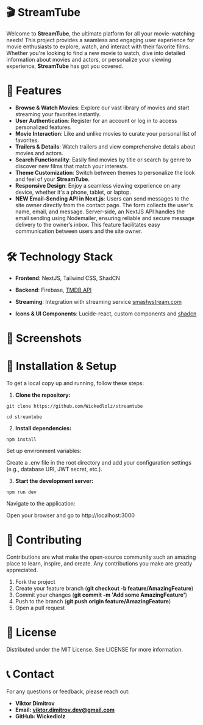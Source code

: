 # 🎬 StreamTube

Welcome to **StreamTube**, the ultimate platform for all your movie-watching needs! This project provides a seamless and engaging user experience for movie enthusiasts to explore, watch, and interact with their favorite films. Whether you're looking to find a new movie to watch, dive into detailed information about movies and actors, or personalize your viewing experience, **StreamTube** has got you covered.

# 🚀 Features

-   **Browse & Watch Movies**: Explore our vast library of movies and start streaming your favorites instantly.
-   **User Authentication**: Register for an account or log in to access personalized features.
-   **Movie Interaction**: Like and unlike movies to curate your personal list of favorites.
-   **Trailers & Details**: Watch trailers and view comprehensive details about movies and actors.
-   **Search Functionality**: Easily find movies by title or search by genre to discover new films that match your interests.
-   **Theme Customization**: Switch between themes to personalize the look and feel of your **StreamTube**.
-   **Responsive Design**: Enjoy a seamless viewing experience on any device, whether it's a phone, tablet, or laptop.
-   **NEW Email-Sending API in Next.js**: Users can send messages to the site owner directly from the contact page. The form collects the user's name, email, and message. Server-side, an NextJS API handles the email sending using Nodemailer, ensuring reliable and secure message delivery to the owner’s inbox. This feature facilitates easy communication between users and the site owner.

# 🛠️ Technology Stack

-   **Frontend**: NextJS, Tailwind CSS, ShadCN

-   **Backend**: Firebase, [TMDB API](https://developer.themoviedb.org/v4/reference/intro/getting-started)

-   **Streaming**: Integration with streaming service [smashystream.com](https://smashystream.com)

-   **Icons & UI Components**: Lucide-react, custom components and [shadcn](https://ui.shadcn.com)

# 🎨 Screenshots

# 🔧 Installation & Setup

To get a local copy up and running, follow these steps:

1. **Clone the repository:**

```
git clone https://github.com/Wickedlolz/streamtube
```

```
cd streamtube
```

2. **Install dependencies:**

```
npm install
```

Set up environment variables:

Create a .env file in the root directory and add your configuration settings (e.g., database URI, JWT secret, etc.).

3. **Start the development server:**

```
npm run dev
```

Navigate to the application:

Open your browser and go to http://localhost:3000

# 🤝 Contributing

Contributions are what make the open-source community such an amazing place to learn, inspire, and create. Any contributions you make are greatly appreciated.

1. Fork the project
2. Create your feature branch (**git checkout -b feature/AmazingFeature**)
3. Commit your changes (**git commit -m 'Add some AmazingFeature'**)
4. Push to the branch (**git push origin feature/AmazingFeature**)
5. Open a pull request

# 📝 License

Distributed under the MIT License. See LICENSE for more information.

# 📞 Contact

For any questions or feedback, please reach out:

-   **Viktor Dimitrov**
-   **Email: viktor.dimitrov.dev@gmail.com**
-   **GitHub: Wickedlolz**
